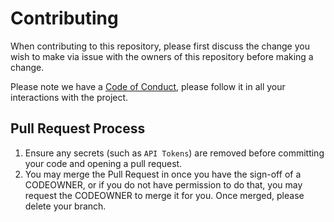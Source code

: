 # Contributing

When contributing to this repository, please first discuss the change you wish to make via issue with the owners of this repository before making a change.

Please note we have a [Code of Conduct](https://github.com/IAmHughes/IAmDocs/blob/master/.github/CODE_OF_CONDUCT.md), please follow it in all your interactions with the project.

## Pull Request Process

1. Ensure any secrets (such as `API Tokens`) are removed before committing your code and opening a pull request.
2. You may merge the Pull Request in once you have the sign-off of a CODEOWNER, or if you do not have permission to do that, you may request the CODEOWNER to merge it for you. Once merged, please delete your branch.
